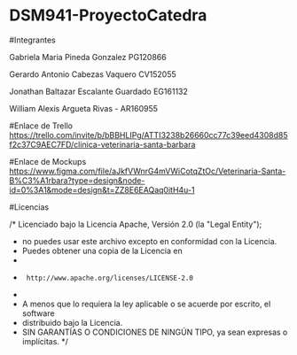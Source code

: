 # DSM941-ProyectoCatedra

#Integrantes

Gabriela Maria Pineda Gonzalez PG120866

Gerardo Antonio Cabezas Vaquero CV152055

Jonathan Baltazar Escalante Guardado EG161132

William Alexis Argueta Rivas - AR160955


#Enlace de Trello
https://trello.com/invite/b/bBBHLIPg/ATTI3238b26660cc77c39eed4308d85f2c37C9AEC7FD/clinica-veterinaria-santa-barbara

#Enlace de Mockups
https://www.figma.com/file/aJkfVWnrG4mVWiCotqZtOc/Veterinaria-Santa-B%C3%A1rbara?type=design&node-id=0%3A1&mode=design&t=ZZ8E6EAQaq0itH4u-1

#Licencias 

/* Licenciado bajo la Licencia Apache, Versión 2.0 (la "Legal Entity");
 * no puedes usar este archivo excepto en conformidad con la Licencia.
 * Puedes obtener una copia de la Licencia en
 *
 *      http://www.apache.org/licenses/LICENSE-2.0
 *
 * A menos que lo requiera la ley aplicable o se acuerde por escrito, el software
 * distribuido bajo la Licencia. 
 * SIN GARANTÍAS O CONDICIONES DE NINGÚN TIPO, ya sean expresas o implícitas.
 */
